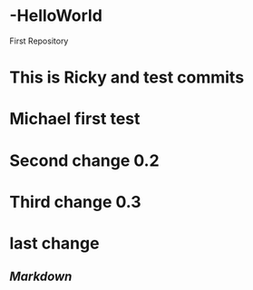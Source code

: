 # -HelloWorld
First Repository
# This is Ricky and test commits
# Michael first test
# Second change 0.2
# Third change 0.3
# last change
## _Markdown_
